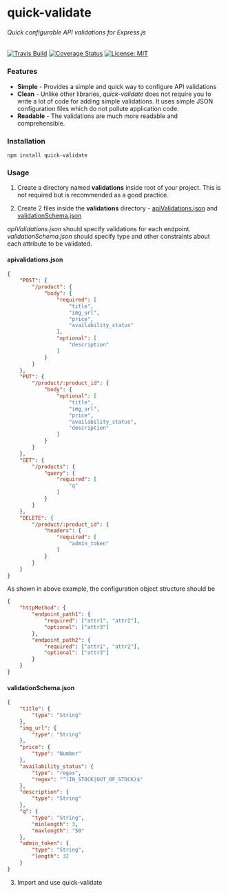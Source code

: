 # quick-validate 
###### Quick configurable API validations for Express.js

[![Travis Build](https://api.travis-ci.org/moyukhbera/quick-validate.svg)](https://travis-ci.org/github/moyukhbera/quick-validate) [![Coverage Status](https://coveralls.io/repos/github/moyukhbera/quick-validate/badge.svg?branch=master)](https://coveralls.io/github/moyukhbera/quick-validate?branch=master) [![License: MIT](https://img.shields.io/badge/License-MIT-red.svg)](https://opensource.org/licenses/MIT)

### Features

* **Simple** - Provides a simple and quick way to configure API validations
* **Clean** - Unlike other libraries, _quick-validate_ does not require you to write a lot of code for adding simple validations. It uses simple JSON configuration files which do not pollute application code. 
* **Readable** - The validations are much more readable and comprehensible. 

### Installation
`
npm install quick-validate
`

### Usage

1. Create a directory named **validations** inside root of your project. This is not required but is recommended as a good practice.

2. Create 2 files inside the **validations** directory - [apiValidations.json](#head_apiValidations) and [validationSchema.json](#head_validationSchema)

_apiValidations.json_ should specify validations for each endpoint. _validationSchema.json_ should specify type and other constraints about each attribute to be validated.

#### <a name="head_apiValidations"></a>apivalidations.json

```json
{
	"POST": {
		"/product": {
			"body": {
				"required": [
					"title",
					"img_url",
					"price",
					"availability_status"
				],
				"optional": [
					"description"
				]
			}
		}
	},
	"PUT": {
		"/product/:product_id": {
			"body": {
				"optional": [
					"title",
					"img_url",
					"price",
					"availability_status",
					"description"
				]
			}
		}
	},
	"GET": {
		"/products": {
			"query": {
				"required": [
					"q"
				]
			}
		}
	},
	"DELETE": {
		"/product/:product_id": {
			"headers": {
				"required": [
					"admin_token"
				]
			}
		}
	}
}
```

As shown in above example, the configuration object structure should be

```json
{
	"httpMethod": {
		"endpoint_path1": {
			"required": ["attr1", "attr2"],
			"optional": ["attr3"]
		},
		"endpoint_path2": {
			"required": ["attr1", "attr2"],
			"optional": ["attr3"]
		}
	}
}
```

#### <a name="head_validationSchema"></a>validationSchema.json

```json
{
	"title": {
		"type": "String"
	},
	"img_url": {
		"type": "String"
	},
	"price": {
		"type": "Number"
	},
	"availability_status": {
		"type": "regex",
		"regex": "^(IN_STOCK|OUT_OF_STOCK)$"
	},
	"description": {
		"type": "String"
	},
	"q": {
		"type": "String",
		"minlength": 3,
		"maxlength": "50"
	},
	"admin_token": {
		"type": "String",
		"length": 32
	}
}
```

3. Import and use quick-validate